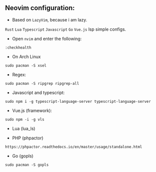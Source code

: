 ## Neovim configuration:

- Based on `LazyVim`, because i am lazy.

`Rust` `Lua` `Typescript` `Javascript` `Go` `Vue.js` lsp simple configs.

- Open `nvim` and enter the following:
 ```
 :checkhealth
 ```
- On Arch Linux
 ```
 sudo pacman -S xsel
 ```
- Regex:
 ```
 sudo pacman -S ripgrep ripgrep-all
 ```
- Javascript and typescript:
 ```
 sudo npm i -g typescript-language-server typescript-language-server
 ```
- Vue.js (framework):
 ```
 sudo npm -i -g vls
 ```
- Lua (lua_ls)

- PHP (phpactor)
 ```
 https://phpactor.readthedocs.io/en/master/usage/standalone.html
 ```
- Go (gopls)
 ```
 sudo pacman -S gopls
 ```


